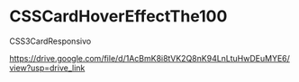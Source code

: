 # CSSCardHoverEffectThe100
CSS3CardResponsivo

https://drive.google.com/file/d/1AcBmK8i8tVK2Q8nK94LnLtuHwDEuMYE6/view?usp=drive_link

